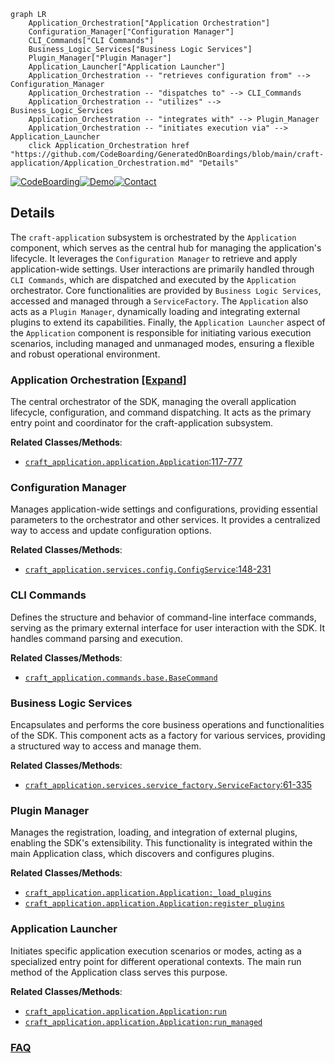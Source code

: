 ```mermaid
graph LR
    Application_Orchestration["Application Orchestration"]
    Configuration_Manager["Configuration Manager"]
    CLI_Commands["CLI Commands"]
    Business_Logic_Services["Business Logic Services"]
    Plugin_Manager["Plugin Manager"]
    Application_Launcher["Application Launcher"]
    Application_Orchestration -- "retrieves configuration from" --> Configuration_Manager
    Application_Orchestration -- "dispatches to" --> CLI_Commands
    Application_Orchestration -- "utilizes" --> Business_Logic_Services
    Application_Orchestration -- "integrates with" --> Plugin_Manager
    Application_Orchestration -- "initiates execution via" --> Application_Launcher
    click Application_Orchestration href "https://github.com/CodeBoarding/GeneratedOnBoardings/blob/main/craft-application/Application_Orchestration.md" "Details"
```

[![CodeBoarding](https://img.shields.io/badge/Generated%20by-CodeBoarding-9cf?style=flat-square)](https://github.com/CodeBoarding/CodeBoarding)[![Demo](https://img.shields.io/badge/Try%20our-Demo-blue?style=flat-square)](https://www.codeboarding.org/demo)[![Contact](https://img.shields.io/badge/Contact%20us%20-%20contact@codeboarding.org-lightgrey?style=flat-square)](mailto:contact@codeboarding.org)

## Details

The `craft-application` subsystem is orchestrated by the `Application` component, which serves as the central hub for managing the application's lifecycle. It leverages the `Configuration Manager` to retrieve and apply application-wide settings. User interactions are primarily handled through `CLI Commands`, which are dispatched and executed by the `Application` orchestrator. Core functionalities are provided by `Business Logic Services`, accessed and managed through a `ServiceFactory`. The `Application` also acts as a `Plugin Manager`, dynamically loading and integrating external plugins to extend its capabilities. Finally, the `Application Launcher` aspect of the `Application` component is responsible for initiating various execution scenarios, including managed and unmanaged modes, ensuring a flexible and robust operational environment.

### Application Orchestration [[Expand]](./Application_Orchestration.md)
The central orchestrator of the SDK, managing the overall application lifecycle, configuration, and command dispatching. It acts as the primary entry point and coordinator for the craft-application subsystem.


**Related Classes/Methods**:

- <a href="https://github.com/canonical/craft-application/blob/main/craft_application/application.py#L117-L777" target="_blank" rel="noopener noreferrer">`craft_application.application.Application`:117-777</a>


### Configuration Manager
Manages application-wide settings and configurations, providing essential parameters to the orchestrator and other services. It provides a centralized way to access and update configuration options.


**Related Classes/Methods**:

- <a href="https://github.com/canonical/craft-application/blob/main/craft_application/services/config.py#L148-L231" target="_blank" rel="noopener noreferrer">`craft_application.services.config.ConfigService`:148-231</a>


### CLI Commands
Defines the structure and behavior of command-line interface commands, serving as the primary external interface for user interaction with the SDK. It handles command parsing and execution.


**Related Classes/Methods**:

- <a href="https://github.com/canonical/craft-application/blob/main/craft_application/commands/base.py" target="_blank" rel="noopener noreferrer">`craft_application.commands.base.BaseCommand`</a>


### Business Logic Services
Encapsulates and performs the core business operations and functionalities of the SDK. This component acts as a factory for various services, providing a structured way to access and manage them.


**Related Classes/Methods**:

- <a href="https://github.com/canonical/craft-application/blob/main/craft_application/services/service_factory.py#L61-L335" target="_blank" rel="noopener noreferrer">`craft_application.services.service_factory.ServiceFactory`:61-335</a>


### Plugin Manager
Manages the registration, loading, and integration of external plugins, enabling the SDK's extensibility. This functionality is integrated within the main Application class, which discovers and configures plugins.


**Related Classes/Methods**:

- <a href="https://github.com/canonical/craft-application/blob/main/craft_application/application.py" target="_blank" rel="noopener noreferrer">`craft_application.application.Application:_load_plugins`</a>
- <a href="https://github.com/canonical/craft-application/blob/main/craft_application/application.py" target="_blank" rel="noopener noreferrer">`craft_application.application.Application:register_plugins`</a>


### Application Launcher
Initiates specific application execution scenarios or modes, acting as a specialized entry point for different operational contexts. The main run method of the Application class serves this purpose.


**Related Classes/Methods**:

- <a href="https://github.com/canonical/craft-application/blob/main/craft_application/application.py" target="_blank" rel="noopener noreferrer">`craft_application.application.Application:run`</a>
- <a href="https://github.com/canonical/craft-application/blob/main/craft_application/application.py" target="_blank" rel="noopener noreferrer">`craft_application.application.Application:run_managed`</a>




### [FAQ](https://github.com/CodeBoarding/GeneratedOnBoardings/tree/main?tab=readme-ov-file#faq)